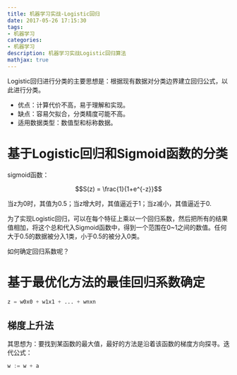 ```yaml
---
title: 机器学习实战-Logistic回归
date: 2017-05-26 17:15:30
tags:
- 机器学习
categories:
- 机器学习
description: 机器学习实战Logistic回归算法
mathjax: true
---
```


Logistic回归进行分类的主要思想是：根据现有数据对分类边界建立回归公式，以此进行分类。

* 优点：计算代价不高，易于理解和实现。
* 缺点：容易欠拟合，分类精度可能不高。
* 适用数据类型：数值型和标称数据。

# 基于Logistic回归和Sigmoid函数的分类
sigmoid函数：

$$S(z) = \frac{1}{1+e^{-z}}$$


当z为0时，其值为0.5；当z增大时，其值逼近于1；当z减小，其值逼近于0.

为了实现Logistic回归，可以在每个特征上乘以一个回归系数，然后把所有的结果值相加，将这个总和代入Sigmoid函数中，得到一个范围在0~1之间的数值。任何大于0.5的数据被分入1类，小于0.5的被分入0类。

如何确定回归系数呢？


# 基于最优化方法的最佳回归系数确定

```python
z = w0x0 + w1x1 + ... + wnxn
```

## 梯度上升法
其思想为：要找到某函数的最大值，最好的方法是沿着该函数的梯度方向探寻。迭代公式：

```python
w := w + a
```